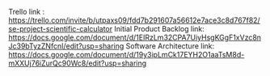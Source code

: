Trello link : https://trello.com/invite/b/utpaxs09/fdd7b291607a56612e7ace3c8d767f82/se-project-scientific-calculator
Initial Product Backlog link: https://docs.google.com/document/d/1EIRzLm32CPA7UiyHsgKGgF1xVzc8nJc39bTyzZNfcnI/edit?usp=sharing
Software Architecture link: https://docs.google.com/document/d/19y3ipLmCk17EYH2O1aaTsM8d-mXXUj76iZurQc90Wc8/edit?usp=sharing
